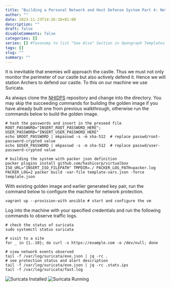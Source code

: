 ```yaml
--- 
title: "Building a Personal Network and Host Defense System Part 4: Network Protection With Suricata"
author: ""
date: 2023-11-23T14:26:10+01:00
description: ""
draft: false
disableComments: false
categories: []
series: [] #Taxonomy to list "See Also" Section in Opengraph Templates
tags: []
slug: ""
summary: ""
---
```

It is inevitable that enemies will approach the castle. Thus we must not only monitor the perimeter of our castle but also actively defend it. Hence we will station Archers to defend our castle. To this on our machine we use Suricata.

As always clone the [NHIDPS](https://github.com/knoxknot/nhidps.git) repository and change into the directory. You may skip the succeeding commands for building the golden image if you have already built one from previous walkthrough, otherwise run the commands below to build the golden image.
```shell
# hash the passwords and insert in the preseed file
ROOT_PASSWORD="INSERT_ROOT_PASSWORD_HERE"; USER_PASSWORD="INSERT_USER_PASSWORD_HERE"
echo $ROOT_PASSWORD | mkpasswd -s -m sha-512  # replace passwd/root-password-crypted value
echo $USER_PASSWORD | mkpasswd -s -m sha-512  # replace passwd/user-password-crypted value

# building the system with packer json definition
packer plugins install github.com/hashicorp/virtualbox
ISO_URL="INSERT_ISO_FILEPATH" TMPDIR=./ PACKER_LOG_PATH=packer.log PACKER_LOG=2 packer build -var-file template-vars.json -force template.json
```  

With existing golden image and earlier generated key pair, run the command below to configure the machine for network protection.
```shell
vagrant up --provision-with ansible # start and configure the vm
```  
Log into the machine with your specified credentials and run the following commands to observe traffic logs.
```shell
# check the status of suricata
sudo systemctl status suricata

# visit to a site
for _ in {1..10}; do curl -s https://example.com -o /dev/null; done

# view network events observed
tail -f /var/log/suricata/eve.json | jq -rc .
# see protection status and alert description
tail -f /var/log/suricata/eve.json | jq -rc .stats.ips
tail -f /var/log/suricata/fast.log 
```  
![Suricata Installed](/images/nhidps4/suricata01.png "Suricata Installed")
![Suricata Running](/images/nhidps4/suricata02.png "Suricata Running")